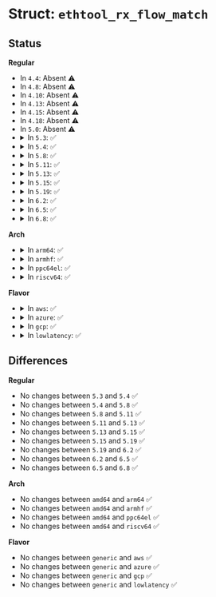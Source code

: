 # Struct: <code>ethtool_rx_flow_match</code>

## Status
<b>Regular</b>
<ul>
<li>
In <code>4.4</code>: Absent ⚠️
</li>
<li>
In <code>4.8</code>: Absent ⚠️
</li>
<li>
In <code>4.10</code>: Absent ⚠️
</li>
<li>
In <code>4.13</code>: Absent ⚠️
</li>
<li>
In <code>4.15</code>: Absent ⚠️
</li>
<li>
In <code>4.18</code>: Absent ⚠️
</li>
<li>
In <code>5.0</code>: Absent ⚠️
</li>
<li>
<details>
<summary>In <code>5.3</code>: ✅</summary>

```c
struct ethtool_rx_flow_match {
    struct flow_dissector dissector;
    struct ethtool_rx_flow_key key;
    struct ethtool_rx_flow_key mask;
};
```
</details>
</li>
<li>
<details>
<summary>In <code>5.4</code>: ✅</summary>

```c
struct ethtool_rx_flow_match {
    struct flow_dissector dissector;
    struct ethtool_rx_flow_key key;
    struct ethtool_rx_flow_key mask;
};
```
</details>
</li>
<li>
<details>
<summary>In <code>5.8</code>: ✅</summary>

```c
struct ethtool_rx_flow_match {
    struct flow_dissector dissector;
    struct ethtool_rx_flow_key key;
    struct ethtool_rx_flow_key mask;
};
```
</details>
</li>
<li>
<details>
<summary>In <code>5.11</code>: ✅</summary>

```c
struct ethtool_rx_flow_match {
    struct flow_dissector dissector;
    struct ethtool_rx_flow_key key;
    struct ethtool_rx_flow_key mask;
};
```
</details>
</li>
<li>
<details>
<summary>In <code>5.13</code>: ✅</summary>

```c
struct ethtool_rx_flow_match {
    struct flow_dissector dissector;
    struct ethtool_rx_flow_key key;
    struct ethtool_rx_flow_key mask;
};
```
</details>
</li>
<li>
<details>
<summary>In <code>5.15</code>: ✅</summary>

```c
struct ethtool_rx_flow_match {
    struct flow_dissector dissector;
    struct ethtool_rx_flow_key key;
    struct ethtool_rx_flow_key mask;
};
```
</details>
</li>
<li>
<details>
<summary>In <code>5.19</code>: ✅</summary>

```c
struct ethtool_rx_flow_match {
    struct flow_dissector dissector;
    struct ethtool_rx_flow_key key;
    struct ethtool_rx_flow_key mask;
};
```
</details>
</li>
<li>
<details>
<summary>In <code>6.2</code>: ✅</summary>

```c
struct ethtool_rx_flow_match {
    struct flow_dissector dissector;
    struct ethtool_rx_flow_key key;
    struct ethtool_rx_flow_key mask;
};
```
</details>
</li>
<li>
<details>
<summary>In <code>6.5</code>: ✅</summary>

```c
struct ethtool_rx_flow_match {
    struct flow_dissector dissector;
    struct ethtool_rx_flow_key key;
    struct ethtool_rx_flow_key mask;
};
```
</details>
</li>
<li>
<details>
<summary>In <code>6.8</code>: ✅</summary>

```c
struct ethtool_rx_flow_match {
    struct flow_dissector dissector;
    struct ethtool_rx_flow_key key;
    struct ethtool_rx_flow_key mask;
};
```
</details>
</li>
</ul>
<b>Arch</b>
<ul>
<li>
<details>
<summary>In <code>arm64</code>: ✅</summary>

```c
struct ethtool_rx_flow_match {
    struct flow_dissector dissector;
    struct ethtool_rx_flow_key key;
    struct ethtool_rx_flow_key mask;
};
```
</details>
</li>
<li>
<details>
<summary>In <code>armhf</code>: ✅</summary>

```c
struct ethtool_rx_flow_match {
    struct flow_dissector dissector;
    struct ethtool_rx_flow_key key;
    struct ethtool_rx_flow_key mask;
};
```
</details>
</li>
<li>
<details>
<summary>In <code>ppc64el</code>: ✅</summary>

```c
struct ethtool_rx_flow_match {
    struct flow_dissector dissector;
    struct ethtool_rx_flow_key key;
    struct ethtool_rx_flow_key mask;
};
```
</details>
</li>
<li>
<details>
<summary>In <code>riscv64</code>: ✅</summary>

```c
struct ethtool_rx_flow_match {
    struct flow_dissector dissector;
    struct ethtool_rx_flow_key key;
    struct ethtool_rx_flow_key mask;
};
```
</details>
</li>
</ul>
<b>Flavor</b>
<ul>
<li>
<details>
<summary>In <code>aws</code>: ✅</summary>

```c
struct ethtool_rx_flow_match {
    struct flow_dissector dissector;
    struct ethtool_rx_flow_key key;
    struct ethtool_rx_flow_key mask;
};
```
</details>
</li>
<li>
<details>
<summary>In <code>azure</code>: ✅</summary>

```c
struct ethtool_rx_flow_match {
    struct flow_dissector dissector;
    struct ethtool_rx_flow_key key;
    struct ethtool_rx_flow_key mask;
};
```
</details>
</li>
<li>
<details>
<summary>In <code>gcp</code>: ✅</summary>

```c
struct ethtool_rx_flow_match {
    struct flow_dissector dissector;
    struct ethtool_rx_flow_key key;
    struct ethtool_rx_flow_key mask;
};
```
</details>
</li>
<li>
<details>
<summary>In <code>lowlatency</code>: ✅</summary>

```c
struct ethtool_rx_flow_match {
    struct flow_dissector dissector;
    struct ethtool_rx_flow_key key;
    struct ethtool_rx_flow_key mask;
};
```
</details>
</li>
</ul>

## Differences
<b>Regular</b>
<ul>
<li>
No changes between <code>5.3</code> and <code>5.4</code> ✅
</li>
<li>
No changes between <code>5.4</code> and <code>5.8</code> ✅
</li>
<li>
No changes between <code>5.8</code> and <code>5.11</code> ✅
</li>
<li>
No changes between <code>5.11</code> and <code>5.13</code> ✅
</li>
<li>
No changes between <code>5.13</code> and <code>5.15</code> ✅
</li>
<li>
No changes between <code>5.15</code> and <code>5.19</code> ✅
</li>
<li>
No changes between <code>5.19</code> and <code>6.2</code> ✅
</li>
<li>
No changes between <code>6.2</code> and <code>6.5</code> ✅
</li>
<li>
No changes between <code>6.5</code> and <code>6.8</code> ✅
</li>
</ul>
<b>Arch</b>
<ul>
<li>
No changes between <code>amd64</code> and <code>arm64</code> ✅
</li>
<li>
No changes between <code>amd64</code> and <code>armhf</code> ✅
</li>
<li>
No changes between <code>amd64</code> and <code>ppc64el</code> ✅
</li>
<li>
No changes between <code>amd64</code> and <code>riscv64</code> ✅
</li>
</ul>
<b>Flavor</b>
<ul>
<li>
No changes between <code>generic</code> and <code>aws</code> ✅
</li>
<li>
No changes between <code>generic</code> and <code>azure</code> ✅
</li>
<li>
No changes between <code>generic</code> and <code>gcp</code> ✅
</li>
<li>
No changes between <code>generic</code> and <code>lowlatency</code> ✅
</li>
</ul>
